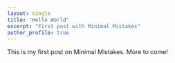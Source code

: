 ```yaml
---
layout: single
title: "Hello World"
excerpt: "First post with Minimal Mistakes"
author_profile: true
---
```


This is my first post on Minimal Mistakes. More to come!
